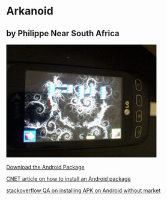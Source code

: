 # Arkanoid 
## by Philippe Near South Africa


 <img src = "extra/arkanoid_screenshot.jpg">


[Download the Android Package](extra/Arkanoid-1-release.apk)

[CNET article on how to install an Android package](http://howto.cnet.com/8301-11310_39-57602654-285/how-to-install-apps-outside-of-google-play/)

[stackoverflow QA on installing APK on Android without market](http://stackoverflow.com/questions/8795244/installing-apk-app-on-android-without-market)
